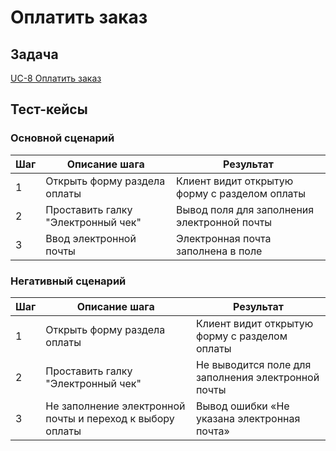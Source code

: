# Оплатить заказ

## Задача

[UC-8 Оплатить заказ](../req.md#uc8)

## Тест-кейсы

###  Основной сценарий

| Шаг | Описание шага                                        | Результат                                       |
|-----|------------------------------------------------------|-------------------------------------------------|
| 1   | Открыть форму раздела оплаты                         | Клиент видит открытую форму с разделом оплаты   |
| 2   | Проставить галку "Электронный чек"                   | Вывод поля для заполнения электронной почты     |
| 3   | Ввод электронной почты                               | Электронная почта заполнена в поле              |

### Негативный сценарий

| Шаг | Описание шага                                        | Результат                                       |
|-----|------------------------------------------------------|-------------------------------------------------|
| 1   | Открыть форму раздела оплаты                         | Клиент видит открытую форму с разделом оплаты   |
| 2   | Проставить галку "Электронный чек"                   | Не выводится поле для заполнения электронной почты     |
| 3   | Не заполнение электронной почты и переход к выбору оплаты| Вывод ошибки «Не указана электронная почта» |
